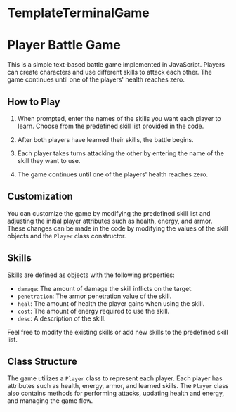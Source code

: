 # TemplateTerminalGame


# Player Battle Game

This is a simple text-based battle game implemented in JavaScript. Players can create characters and use different skills to attack each other. The game continues until one of the players' health reaches zero.


## How to Play

1. When prompted, enter the names of the skills you want each player to learn. Choose from the predefined skill list provided in the code.

2. After both players have learned their skills, the battle begins.

3. Each player takes turns attacking the other by entering the name of the skill they want to use.

4. The game continues until one of the players' health reaches zero.

## Customization

You can customize the game by modifying the predefined skill list and adjusting the initial player attributes such as health, energy, and armor. These changes can be made in the code by modifying the values of the skill objects and the `Player` class constructor.

## Skills

Skills are defined as objects with the following properties:

- `damage`: The amount of damage the skill inflicts on the target.
- `penetration`: The armor penetration value of the skill.
- `heal`: The amount of health the player gains when using the skill.
- `cost`: The amount of energy required to use the skill.
- `desc`: A description of the skill.

Feel free to modify the existing skills or add new skills to the predefined skill list.

## Class Structure

The game utilizes a `Player` class to represent each player. Each player has attributes such as health, energy, armor, and learned skills. The `Player` class also contains methods for performing attacks, updating health and energy, and managing the game flow.



